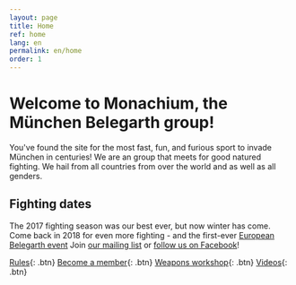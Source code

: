 ```yaml
---
layout: page
title: Home
ref: home
lang: en
permalink: en/home
order: 1
---
```

# Welcome to Monachium, the München Belegarth group!

You've found the site for the most fast, fun, and furious sport to invade München in centuries!
We are an group that meets for good natured fighting.
We hail from all countries from over the world and as well as all genders.

## Fighting dates

The 2017 fighting season was our best ever, but now winter has come.
Come back in 2018 for even more fighting - and the first-ever [European Belegarth event](http://battlevaria.monachium.org/!)
Join [our mailing list](https://groups.google.com/forum/#!forum/belegarth-munich/join) 
or [follow us on Facebook](http://fb.monachium.org/)!

[Rules](http://www.google.com){: .btn} [Become a member](http://www.google.com){: .btn} [Weapons workshop](http://www.google.com){: .btn} [Videos](http://www.google.com){: .btn}
